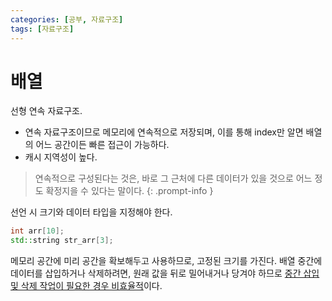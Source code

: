 ```yaml
---
categories: [공부, 자료구조]
tags: [자료구조]
---
```

# 배열
선형 연속 자료구조.
- 연속 자료구조이므로 메모리에 연속적으로 저장되며, 이를 통해 index만 알면 배열의 어느 공간이든 빠른 접근이 가능하다.
- 캐시 지역성이 높다.
> 연속적으로 구성된다는 것은, 바로 그 근처에 다른 데이터가 있을 것으로 어느 정도 확정지을 수 있다는 말이다.
{: .prompt-info }

선언 시 크기와 데이터 타입을 지정해야 한다.
```cpp
int arr[10];
std::string str_arr[3];
```
메모리 공간에 미리 공간을 확보해두고 사용하므로, 고정된 크기를 가진다.
배열 중간에 데이터를 삽입하거나 삭제하려면, 원래 값을 뒤로 밀어내거나 당겨야 하므로 <ins>중간 삽입 및 삭제 작업이 필요한 경우 비효율적</ins>이다.

